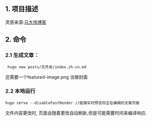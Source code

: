 ## 1. 项目描述
  灵感来源:[马大伟博客](https://www.bmpi.dev/dev/guide-to-setup-blog-site-with-zero-cost-1/)

## 2. 命令
### 2.1 生成文章：
```
 hugo new posts/文件夹/index.zh-cn.md  
```
 还需要一个featured-image.png 当做封面

 ### 2.2 本地运行
 ```
hugo serve --disableFastRender //能够实时预览你正在编辑的文章页面
```
文件内容更改时, 页面会随着更改自动刷新,但是可能需要时间来编译响应.

